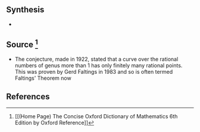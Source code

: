 ## Synthesis
- 
## Source [^1]
- The conjecture, made in 1922, stated that a curve over the rational numbers of genus more than 1 has only finitely many rational points. This was proven by Gerd Faltings in 1983 and so is often termed Faltings' Theorem now 
## References

[^1]: [[(Home Page) The Concise Oxford Dictionary of Mathematics 6th Edition by Oxford Reference]]